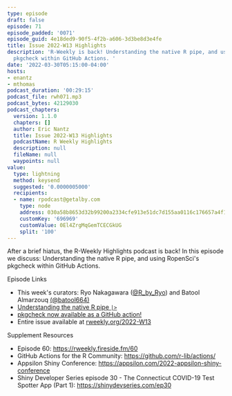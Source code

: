 ```yaml
---
type: episode
draft: false
episode: 71
episode_padded: '0071'
episode_guid: 4e18ded9-90f5-4f2b-a606-3d3be8d3e4fe
title: Issue 2022-W13 Highlights
description: 'R-Weekly is back! Understanding the native R pipe, and using RopenSci''s
  pkgcheck within GitHub Actions. '
date: '2022-03-30T05:15:00-04:00'
hosts:
- enantz
- mthomas
podcast_duration: '00:29:15'
podcast_file: rwh071.mp3
podcast_bytes: 42129030
podcast_chapters:
  version: 1.1.0
  chapters: []
  author: Eric Nantz
  title: Issue 2022-W13 Highlights
  podcastName: R Weekly Highlights
  description: null
  fileName: null
  waypoints: null
value:
  type: lightning
  method: keysend
  suggested: '0.0000005000'
  recipients:
  - name: rpodcast@getalby.com
    type: node
    address: 030a58b8653d32b99200a2334cfe913e51dc7d155aa0116c176657a4f1722677a3
    customKey: '696969'
    customValue: 0El4ZrgMqGemTCECGkUG
    split: '100'
---
```

After a brief hiatus, the R-Weekly Highlights podcast is back! In this
episode we discuss: Understanding the native R pipe, and using
RopenSci's pkgcheck within GitHub Actions.

Episode Links

-   This week's curators: Ryo Nakagawara
    (<a href="https://twitter.com/R_by_Ryo" rel="nofollow">@R_by_Ryo</a>)
    and Batool Almarzouq
    <a href="https://twitter.com/batool664" rel="nofollow">(@batool664)</a>
-   <a href="https://ivelasq.rbind.io/blog/understanding-the-r-pipe/"
    rel="nofollow">Understanding the native R pipe <code>|&gt;</code></a>
-   <a href="https://ropensci.org/blog/2022/02/01/pkgcheck-action/"
    rel="nofollow">pkgcheck now available as a GitHub action!</a>
-   Entire issue available at
    <a href="https://rweekly.org/2022-W13.html"
    rel="nofollow">rweekly.org/2022-W13</a>

Supplement Resources

-   Episode 60: <a href="https://rweekly.fireside.fm/60"
    rel="nofollow">https://rweekly.fireside.fm/60</a>
-   GitHub Actions for the R Community:
    <a href="https://github.com/r-lib/actions/"
    rel="nofollow">https://github.com/r-lib/actions/</a>
-   Appsilon Shiny Conference:
    <a href="https://appsilon.com/2022-appsilon-shiny-conference"
    rel="nofollow">https://appsilon.com/2022-appsilon-shiny-conference</a>
-   Shiny Developer Series episode 30 - The Connecticut COVID-19 Test
    Spotter App (Part 1): <a href="https://shinydevseries.com/ep30"
    rel="nofollow">https://shinydevseries.com/ep30</a>
